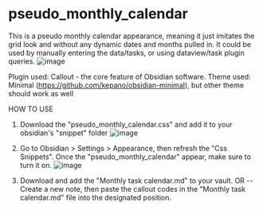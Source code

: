 # pseudo_monthly_calendar
This is a pseudo monthly calendar appearance, meaning it just imitates the grid look and without any dynamic dates and months pulled in.
It could be used by manually entering the data/tasks, or using dataview/task plugin queries.
![image](https://user-images.githubusercontent.com/102443314/181113747-259b39f6-b742-4595-a0ec-9a1043f67b2d.png)

Plugin used: Callout - the core feature of Obsidian software.
Theme used: Minimal (https://github.com/kepano/obsidian-minimal), but other theme should work as well

HOW TO USE
1. Download the "pseudo_monthly_calendar.css" and add it to your obsidian's "snippet" folder
![image](https://user-images.githubusercontent.com/102443314/181115755-23bc9085-9918-4730-97f1-5803fa09bca9.png)

2. Go to Obsidian > Settings > Appearance, then refresh the "Css Snippets". Once the "pseudo_monthly_calendar" appear, make sure to turn it on.
![image](https://user-images.githubusercontent.com/102443314/181115950-e6c91f5f-a676-45a2-996c-4d835361e4e4.png)

3. Download and add the "Monthly task calendar.md" to your vault.
OR -- Create a new note, then paste the callout codes in the "Monthly task calendar.md" file into the designated position.
